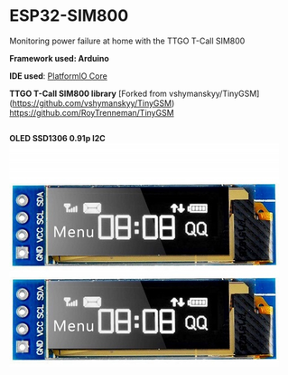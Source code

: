 # ESP32-SIM800
Monitoring power failure at home with the TTGO T-Call SIM800

**Framework used: Arduino**

**IDE used**:
[PlatformIO Core](https://docs.platformio.org/en/latest/quickstart.html)

**TTGO T-Call SIM800 library**
[Forked from vshymanskyy/TinyGSM] (https://github.com/vshymanskyy/TinyGSM)
https://github.com/RoyTrenneman/TinyGSM

```
```

**OLED SSD1306 0.91p I2C**
![Alt text](./oled.jpg)

